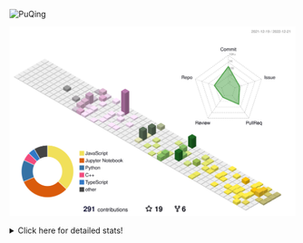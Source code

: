 ![PuQing](https://user-images.githubusercontent.com/27223114/171565019-9a56fae6-b08b-421f-99db-7e830da42371.png)

![](./profile-3d-contrib/profile-season-animate.svg)

<details>
<summary>Click here for detailed stats!</summary>

<!--START_SECTION:waka-->
**I'm a Night 🦉** 

```text
🌞 Morning    45 commits     ███░░░░░░░░░░░░░░░░░░░░░░   11.57% 
🌆 Daytime    126 commits    ████████░░░░░░░░░░░░░░░░░   32.39% 
🌃 Evening    117 commits    ███████░░░░░░░░░░░░░░░░░░   30.08% 
🌙 Night      101 commits    ██████░░░░░░░░░░░░░░░░░░░   25.96%

```


📊 **This Week I Spent My Time On** 

```text
💬 Programming Languages: 
C++                      12 hrs 12 mins      ███████████████░░░░░░░░░░   62.45% 
C                        2 hrs 22 mins       ███░░░░░░░░░░░░░░░░░░░░░░   12.15% 
CMake                    2 hrs 5 mins        ██░░░░░░░░░░░░░░░░░░░░░░░   10.68% 
Bash                     1 hr 14 mins        █░░░░░░░░░░░░░░░░░░░░░░░░   6.34% 
YAML                     44 mins             █░░░░░░░░░░░░░░░░░░░░░░░░   3.79%

🔥 Editors: 
VS Code                  19 hrs 3 mins       ████████████████████████░   97.58% 
CLion                    28 mins             ░░░░░░░░░░░░░░░░░░░░░░░░░   2.42%

💻 Operating System: 
Mac                      19 hrs 21 mins      ████████████████████████░   99.07% 
Windows                  10 mins             ░░░░░░░░░░░░░░░░░░░░░░░░░   0.93%

```


<!--END_SECTION:waka-->
</details>
